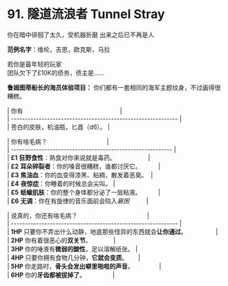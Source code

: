 # 91. 隧道流浪者 Tunnel Stray
你在暗中徘徊了太久，受机器折磨
出来之后已不再是人

**范例名字**：维纶，吉恩，欧克斯，马拉  
  
若你是最年轻的玩家  
团队欠下了£10K的债务，债主是……  
  
**鲁姆图蒂船长的海员体验项目：** 你们都有一套相同的海军主题纹身，不过画得很糟糕。  
  
  
| 你有                                                         |  
| ------------------------------------------------------------ |  
| 苍白的皮肤，机油瓶，匕首（d6）。 |  
  
| 你有啥毛病？                                   |  
| ---------------------------------------------------------- |  
| **£1** **狂野食性**：熟食对你来说就是毒药。                   |  
| **£2** **耳朵碎裂者**：你的嗓音很糟糕，谁都讨厌它。          |  
| **£3** **焦油血**：你的血变得漆黑、粘稠，散发着恶臭。  |  
| **£4** **夜惊症**：你睡着的时候总会尖叫。 |  
| **£5** **蛞蝓肌肤**：你的整个身体都分泌了一层粘液。          |  
| **£6** **无调**：你在有旋律的音乐面前会陷入*窘困*          |  
  
| 说真的，你还有啥毛病？                                         |  
| ------------------------------------------------------------ |  
| **1HP** 只要你不弄出什么动静，地底那些怪异的东西就会**让你通过**。                 |  
| **2HP** 你有着很恶心的**双关节**。             |  
| **3HP** 你的唾液有**微弱的酸性**，足以溶解纸张。 |  
| **4HP** 只要你拥有食物几分钟，**它就会变质**。      |  
| **5HP** 你走路时，**骨头会发出噼里啪啦的声音**。               |  
| **6HP** 你的**牙齿都被拔掉了**。                |
